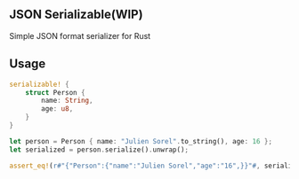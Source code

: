 ## JSON Serializable(WIP)

Simple JSON format serializer for Rust

## Usage

```rust
serializable! {
    struct Person {
        name: String,
        age: u8,
    }
}

let person = Person { name: "Julien Sorel".to_string(), age: 16 };
let serialized = person.serialize().unwrap();

assert_eq!(r#"{"Person":{"name":"Julien Sorel","age":"16",}}"#, serialized);
```
